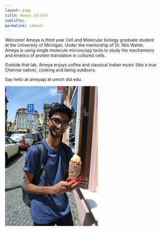 ```yaml
---
layout: page
title: Ameya Jalihal
subtitle:  
permalink: /about/
---
```


Welcome! Ameya is third year Cell and Molecular biology graduate student at the University of Michigan. Under the mentorship of Dr. Nils Walter, Ameya is using single molecule microscopy tools to study the mechanisms and kinetics of protein translation in cultured cells.

Outside that lab, Ameya enjoys coffee and classical Indian music (like a true Chennai native), cooking and being outdoors.

Say hello at ameyapj at umich dot edu.

<img align="left" width="307" height="461" src="/Images/Trdlnik.jpg">
